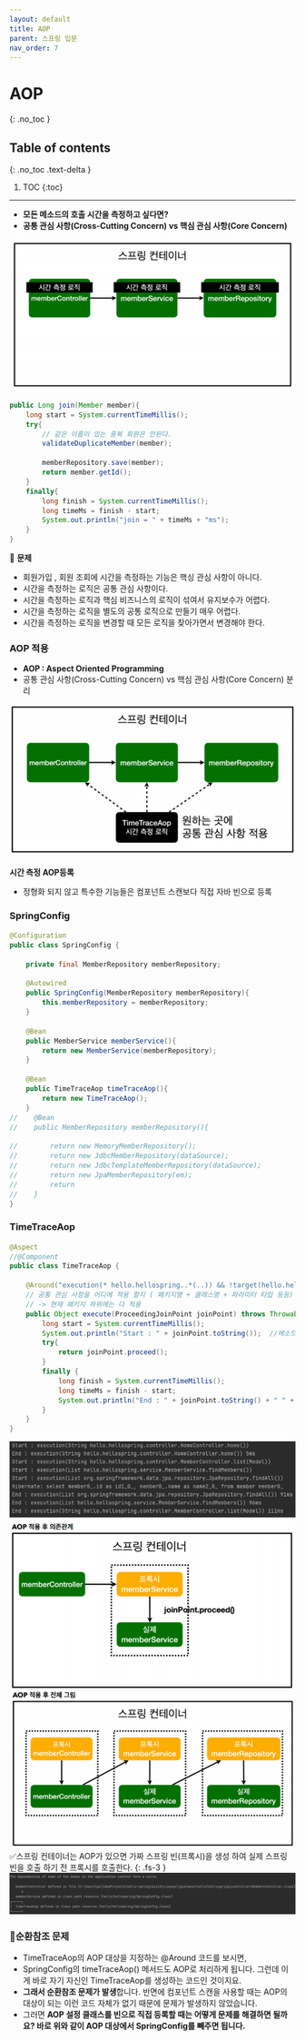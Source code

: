 ```yaml
---
layout: default
title: AOP
parent: 스프링 입문
nav_order: 7
---
```


# AOP
{: .no_toc }

## Table of contents
{: .no_toc .text-delta }

1. TOC
{:toc}

---

-   **모든 메소드의 호출 시간을 측정하고 싶다면?**
-   **공통 관심 사항(Cross-Cutting Concern) vs 핵심 관심 사항(Core Concern)**

![](../../assets/images/spring-introduction/AOP/1.png)
```java
public Long join(Member member){
    long start = System.currentTimeMillis();
    try{
        // 같은 이름이 있는 중복 회원은 안된다.
        validateDuplicateMember(member);

        memberRepository.save(member);
        return member.getId();
    }
    finally{
        long finish = System.currentTimeMillis();
        long timeMs = finish - start;
        System.out.println("join = " + timeMs + "ms");
    }
}
```
🚨 **문제**
-   회원가입 , 회원 조회에 시간을 측정하는 기능은 핵싱 관심 사항이 아니다.
-   시간을 측정하는 로직은 공통 관심 사항이다.
-   시간을 측정하는 로직과 핵심 비즈니스의 로직이 섞여서 유지보수가 어렵다.
-   시간을 측정하는 로직을 별도의 공통 로직으로 만들기 매우 어렵다.
-   시간을 측정하는 로직을 변경할 때 모든 로직을 찾아가면서 변경해야 한다.

### AOP 적용
-   **AOP : Aspect Oriented Programming**
-   공통 관심 사항(Cross-Cutting Concern) vs 핵심 관심 사항(Core Concern) 분리

![](../../assets/images/spring-introduction/AOP/2.png)

**시간 측정 AOP등록**
- 정형화 되지 않고 특수한 기능들은 컴포넌트 스캔보다 직접 자바 빈으로 등록

### SpringConfig
```java
@Configuration
public class SpringConfig {

    private final MemberRepository memberRepository;

    @Autowired
    public SpringConfig(MemberRepository memberRepository){
        this.memberRepository = memberRepository;
    }

    @Bean
    public MemberService memberService(){
        return new MemberService(memberRepository);
    }

    @Bean
    public TimeTraceAop timeTraceAop(){
        return new TimeTraceAop();
    }
//    @Bean
//    public MemberRepository memberRepository(){

//        return new MemoryMemberRepository();
//        return new JdbcMemberRepository(dataSource);
//        return new JdbcTemplateMemberRepository(dataSource);
//        return new JpaMemberRepository(em);
//        return
//    }
}
```
### TimeTraceAop
```java
@Aspect
//@Component
public class TimeTraceAop {

    @Around("execution(* hello.hellospring..*(..)) && !target(hello.hellospring.SpringConfig)")
    // 공통 관심 사항을 어디에 적용 할지 ( 패키지명 + 클래스명 + 파라미터 타입 등등)
    // -> 현재 패키지 하위에는 다 적용
    public Object execute(ProceedingJoinPoint joinPoint) throws Throwable{
        long start = System.currentTimeMillis();
        System.out.println("Start : " + joinPoint.toString());	//메소드 명
        try{
            return joinPoint.proceed();
        }
        finally {
            long finish = System.currentTimeMillis();
            long timeMs = finish - start;
            System.out.println("End : " + joinPoint.toString() + " " + timeMs + "ms");
        }
    }
}
```
![](../../assets/images/spring-introduction/AOP/3.png)
![](../../assets/images/spring-introduction/AOP/4.png)
✅스프링 컨테이너는 AOP가 있으면 가짜 스프링 빈(프록시)을 생성 하여 실제 스프링 빈을 호출 하기 전 프록시를 호출한다.
{: .fs-3 }
![](../../assets/images/spring-introduction/AOP/5.png)

### 📌순환참조 문제
- TimeTraceAop의 AOP 대상을 지정하는 @Around 코드를 보시면,
- SpringConfig의 timeTraceAop() 메서드도 AOP로 처리하게 됩니다. 그런데 이게 바로 자기 자신인 TimeTraceAop를 생성하는 코드인 것이지요.
- **그래서 순환참조 문제가 발생**합니다. 반면에 컴포넌트 스캔을 사용할 때는 AOP의 대상이 되는 이런 코드 자체가 없기 때문에 문제가 발생하지 않았습니다.
- 그러면 **AOP 설정 클래스를 빈으로 직접 등록할 때는 어떻게 문제를 해결하면 될까요? 바로 위와 같이 AOP 대상에서 SpringConfig를 빼주면 됩니다.**
